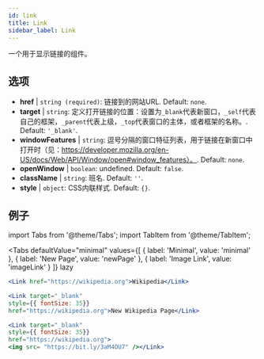 ```yaml
---
id: link
title: Link
sidebar_label: Link
---
```


一个用于显示链接的组件。

## 选项

* __href__ | `string (required)`: 链接到的网站URL. Default: `none`.
* __target__ | `string`: 定义打开链接的位置：设置为`_blank`代表新窗口，`_self`代表自己的框架，`_parent`代表上级，`_top`代表窗口的主体，或者框架的名称。. Default: `'_blank'`.
* __windowFeatures__ | `string`: 逗号分隔的窗口特征列表，用于链接在新窗口中打开时（见：https://developer.mozilla.org/en-US/docs/Web/API/Window/open#window_features）。. Default: `none`.
* __openWindow__ | `boolean`: undefined. Default: `false`.
* __className__ | `string`: 班名. Default: `''`.
* __style__ | `object`: CSS内联样式. Default: `{}`.


## 例子

import Tabs from '@theme/Tabs';
import TabItem from '@theme/TabItem';

<Tabs
    defaultValue="minimal"
    values={[
        { label: 'Minimal', value: 'minimal' },
        { label: 'New Page', value: 'newPage' },
        { label: 'Image Link', value: 'imageLink' }
    ]}
    lazy
>
<TabItem value="minimal">

```jsx live
<Link href="https://wikipedia.org">Wikipedia</Link>
```

</TabItem>

<TabItem value="newPage">

```jsx live
<Link target="_blank" 
style={{ fontSize: 35}}
href="https://wikipedia.org">New Wikipedia Page</Link>
```
</TabItem>

<TabItem value="imageLink">

```jsx live
<Link target="_blank" 
style={{ fontSize: 35}}
href="https://wikipedia.org">
<img src= "https://bit.ly/3aM4OU7" /></Link>
```

</TabItem>

</Tabs>
